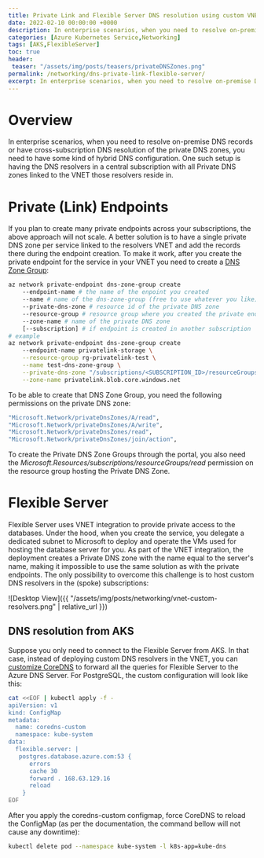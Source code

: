```yaml
---
title: Private Link and Flexible Server DNS resolution using custom VNET resolvers
date: 2022-02-10 00:00:00 +0000
description: In enterprise scenarios, when you need to resolve on-premise DNS records or have cross-subscription DNS resolution of the private DNS zones, configuring proper DNS resolution for Private (Link) Endpoints and Flexible Server resources can be challenging. In a nutshell, for Private Link resources, use single DNS zones hosted in a central subscription. In contrast, use custom DNS resolvers for Flexible Servers in each subscription or apply custom CoreDNS configuration for resolution from AKS clusters. 
categories: [Azure Kubernetes Service,Networking]
tags: [AKS,FlexibleServer]
toc: true 
header:
 teaser: "/assets/img/posts/teasers/privateDNSZones.png"
permalink: /networking/dns-private-link-flexible-server/
excerpt: In enterprise scenarios, when you need to resolve on-premise DNS records or have cross-subscription DNS resolution of the private DNS zones, configuring proper DNS resolution for Private (Link) Endpoints and Flexible Server resources can be challenging. In a nutshell, for Private Link resources, use single DNS zones hosted in a central subscription. In contrast, use custom DNS resolvers for Flexible Servers in each subscription or apply custom CoreDNS configuration for resolution from AKS clusters. 
---
```


# Overview

In enterprise scenarios, when you need to resolve on-premise DNS records or have cross-subscription DNS resolution of the private DNS zones, you need to have some kind of hybrid DNS configuration. One such setup is having the DNS resolvers in a central subscription with all Private DNS zones linked to the VNET those resolvers reside in. 

# Private (Link) Endpoints

If you plan to create many private endpoints across your subscriptions, the above approach will not scale. A better solution is to have a single private DNS zone per service linked to the resolvers VNET and add the records there during the endpoint creation. To make it work, after you create the private endpoint for the service in your VNET you need to create a [DNS Zone Group](https://docs.microsoft.com/en-us/azure/private-link/private-endpoint-dns#private-dns-zone-group):

```bash
az network private-endpoint dns-zone-group create 
    --endpoint-name # the name of the enpoint you created
    --name # name of the dns-zone-group (free to use whatever you like)
    --private-dns-zone # resource id of the private DNS zone
    --resource-group # resource group where you created the private endpoint
    --zone-name # name of the private DNS zone
    [--subscription] # if endpoint is created in another subscription
# example
az network private-endpoint dns-zone-group create 
    --endpoint-name privatelink-storage \
    --resource-group rg-privatelink-test \
    --name test-dns-zone-group \
    --private-dns-zone "/subscriptions/<SUBSCRIPTION_ID>/resourceGroups/rg-test-privatelink/providers/Microsoft.Network/privateDnsZones/privatelink.blob.core.windows.net" \
    --zone-name privatelink.blob.core.windows.net
```
To be able to create that DNS Zone Group, you need the following permissions on the private DNS zone:

```bash
"Microsoft.Network/privateDnsZones/A/read",
"Microsoft.Network/privateDnsZones/A/write",
"Microsoft.Network/privateDnsZones/read",
"Microsoft.Network/privateDnsZones/join/action",
```
To create the Private DNS Zone Groups through the portal, you also need the _Microsoft.Resources/subscriptions/resourceGroups/read_ permission on the resource group hosting the Private DNS Zone.

# Flexible Server

Flexible Server uses VNET integration to provide private access to the databases. Under the hood, when you create the service, you delegate a dedicated subnet to Microsoft to deploy and operate the VMs used for hosting the database server for you. As part of the VNET integration, the deployment creates a Private DNS zone with the name equal to the server's name, making it impossible to use the same solution as with the private endpoints. The only possibility to overcome this challenge is to host custom DNS resolvers in the (spoke) subscriptions:

![Desktop View]({{ "/assets/img/posts/networking/vnet-custom-resolvers.png" | relative_url }})

## DNS resolution from AKS

Suppose you only need to connect to the Flexible Server from AKS. In that case, instead of deploying custom DNS resolvers in the VNET, you can [customize CoreDNS](https://docs.microsoft.com/en-us/azure/aks/coredns-custom) to forward all the queries for Flexible Server to the Azure DNS Server. For PostgreSQL, the custom configuration will look like this:

```bash
cat <<EOF | kubectl apply -f -
apiVersion: v1
kind: ConfigMap
metadata:
  name: coredns-custom
  namespace: kube-system
data:
  flexible.server: |
   postgres.database.azure.com:53 {
      errors
      cache 30
      forward . 168.63.129.16
      reload
    }
EOF
```

After you apply the coredns-custom configmap, force CoreDNS to reload the ConfigMap (as per the documentation, the command bellow will not cause any downtime):

```bash
kubectl delete pod --namespace kube-system -l k8s-app=kube-dns
```

